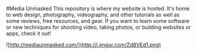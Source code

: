 #Media Unmasked
This repository is where my website is hosted. It's home to web design, photography, videography, and other tutorials as well as some reviews, free resources, and gear. If you want to learn some software or new techniques for shooting video, taking photos, or building websites or apps, check it out!

![http://mediaunmasked.com/](http://i.imgur.com/Zd8VEd1.png)